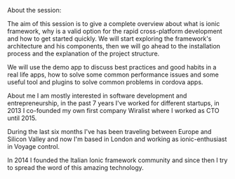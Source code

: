 About the session:

The aim of this session is to give a complete overview about what is ionic framework, why is a valid option for the rapid cross-platform development and how to get started quickly.
We will start exploring the framework's architecture and his components, then we will go ahead to the installation process and the explanation of the project structure.

We will use the demo app to discuss best practices and good habits in a real life apps, how to solve some common performance issues and some useful tool and plugins to solve common problems in cordova apps.


About me
I am mostly interested in software development and entrepreneurship, in the past 7 years I've worked for different startups, in 2013 I co-founded my own first company Wiralist where I worked as CTO until 2015.

During the last six months I've has been traveling between Europe and Silicon Valley and now I'm based in London and working as ionic-enthusiast in Voyage control.

In 2014 I founded the Italian Ionic framework community and since then I try to spread the word of this amazing technology.
